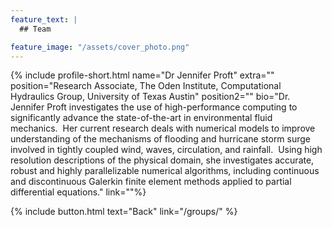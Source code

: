```yaml
---
feature_text: |
  ## Team

feature_image: "/assets/cover_photo.png"
---
```

{% include profile-short.html name="Dr Jennifer Proft" extra="" position="Research Associate, The Oden Institute, Computational Hydraulics Group, University of Texas Austin" position2=""  bio="Dr. Jennifer Proft investigates the use of high-performance computing to significantly advance the state-of-the-art in environmental fluid mechanics.  Her current research deals with numerical models to improve understanding of the mechanisms of flooding and hurricane storm surge involved in tightly coupled wind, waves, circulation, and rainfall.  Using high resolution descriptions of the physical domain, she investigates accurate, robust and highly parallelizable numerical algorithms, including continuous and discontinuous Galerkin finite element methods applied to partial differential equations." link=""%}



[]()



{% include button.html text="Back" link="/groups/" %}